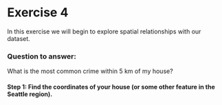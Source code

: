 # Exercise 4

In this exercise we will begin to explore spatial relationships with our dataset.

### Question to answer:
What is the most common crime within 5 km of my house?

#### Step 1: Find the coordinates of your house (or some other feature in the Seattle region).

